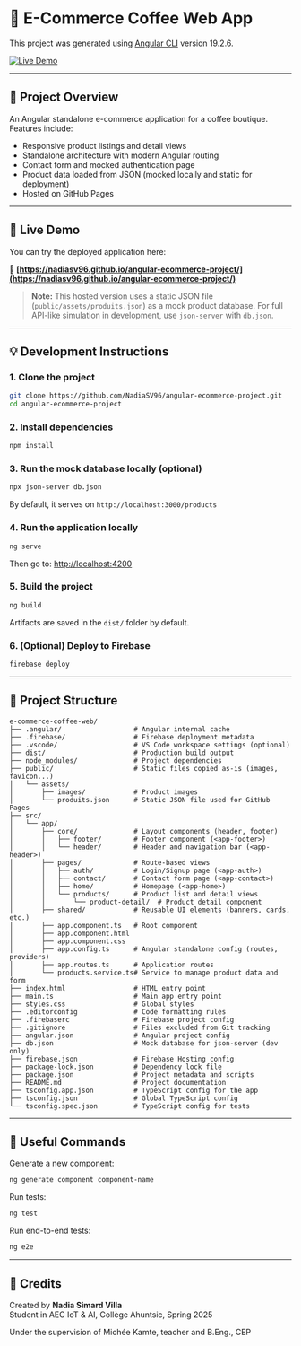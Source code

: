 # 🍵 E-Commerce Coffee Web App

This project was generated using [Angular CLI](https://github.com/angular/angular-cli) version 19.2.6.

[![Live Demo](https://img.shields.io/badge/🚀%20Live%20Demo-Click%20Here-green?style=for-the-badge)](https://nadiasv96.github.io/angular-ecommerce-project/)

---

## 📅 Project Overview

An Angular standalone e-commerce application for a coffee boutique. Features include:

* Responsive product listings and detail views
* Standalone architecture with modern Angular routing
* Contact form and mocked authentication page
* Product data loaded from JSON (mocked locally and static for deployment)
* Hosted on GitHub Pages

---

## 🚀 Live Demo

You can try the deployed application here:

**🔗 [https://nadiasv96.github.io/angular-ecommerce-project/](https://nadiasv96.github.io/angular-ecommerce-project/)**

> **Note:** This hosted version uses a static JSON file (`public/assets/produits.json`) as a mock product database.
> For full API-like simulation in development, use `json-server` with `db.json`.

---

## 💡 Development Instructions

### 1. Clone the project

```bash
git clone https://github.com/NadiaSV96/angular-ecommerce-project.git
cd angular-ecommerce-project
```

### 2. Install dependencies

```bash
npm install
```

### 3. Run the mock database locally (optional)

```bash
npx json-server db.json
```

By default, it serves on `http://localhost:3000/products`

### 4. Run the application locally

```bash
ng serve
```

Then go to: [http://localhost:4200](http://localhost:4200)

### 5. Build the project

```bash
ng build
```

Artifacts are saved in the `dist/` folder by default.

### 6. (Optional) Deploy to Firebase

```bash
firebase deploy
```

---

## 📂 Project Structure

```
e-commerce-coffee-web/
├── .angular/                  # Angular internal cache
├── .firebase/                 # Firebase deployment metadata
├── .vscode/                   # VS Code workspace settings (optional)
├── dist/                      # Production build output
├── node_modules/              # Project dependencies
├── public/                    # Static files copied as-is (images, favicon...)
│   └── assets/
│       ├── images/            # Product images
│       └── produits.json      # Static JSON file used for GitHub Pages
├── src/
│   └── app/
│       ├── core/              # Layout components (header, footer)
│       │   ├── footer/        # Footer component (<app-footer>)
│       │   └── header/        # Header and navigation bar (<app-header>)
│       ├── pages/             # Route-based views
│       │   ├── auth/          # Login/Signup page (<app-auth>)
│       │   ├── contact/       # Contact form page (<app-contact>)
│       │   ├── home/          # Homepage (<app-home>)
│       │   └── products/      # Product list and detail views
│       │       └── product-detail/  # Product detail component
│       ├── shared/            # Reusable UI elements (banners, cards, etc.)
│       ├── app.component.ts   # Root component
│       ├── app.component.html
│       ├── app.component.css
│       ├── app.config.ts      # Angular standalone config (routes, providers)
│       ├── app.routes.ts      # Application routes
│       └── products.service.ts# Service to manage product data and form
├── index.html                 # HTML entry point
├── main.ts                    # Main app entry point
├── styles.css                 # Global styles
├── .editorconfig              # Code formatting rules
├── .firebaserc                # Firebase project config
├── .gitignore                 # Files excluded from Git tracking
├── angular.json               # Angular project config
├── db.json                    # Mock database for json-server (dev only)
├── firebase.json              # Firebase Hosting config
├── package-lock.json          # Dependency lock file
├── package.json               # Project metadata and scripts
├── README.md                  # Project documentation
├── tsconfig.app.json          # TypeScript config for the app
├── tsconfig.json              # Global TypeScript config
└── tsconfig.spec.json         # TypeScript config for tests
```

---

## 🔧 Useful Commands

Generate a new component:

```bash
ng generate component component-name
```

Run tests:

```bash
ng test
```

Run end-to-end tests:

```bash
ng e2e
```

---

## 📄 Credits

Created by **Nadia Simard Villa**  
Student in AEC IoT & AI, Collège Ahuntsic, Spring 2025  

Under the supervision of Michée Kamte, teacher and B.Eng., CEP


